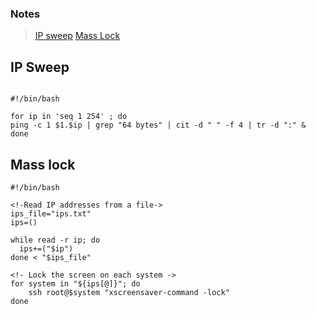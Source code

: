 ### Notes

> [IP sweep](#ip-sweep)
> [Mass Lock](#mass-lock)

## IP Sweep
```

#!/bin/bash

for ip in 'seq 1 254' ; do
ping -c 1 $1.$ip | grep "64 bytes" | cit -d " " -f 4 | tr -d ":" &
done

```

## Mass lock

```
#!/bin/bash

<!-Read IP addresses from a file->
ips_file="ips.txt"
ips=()

while read -r ip; do
  ips+=("$ip")
done < "$ips_file"

<!- Lock the screen on each system ->
for system in "${ips[@]}"; do
    ssh root@$system "xscreensaver-command -lock"
done
```